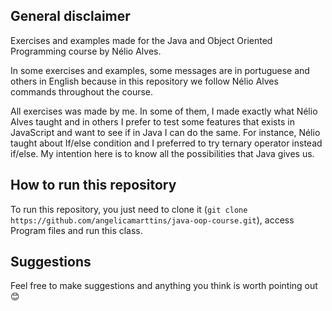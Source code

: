 ## General disclaimer

Exercises and examples made for the Java and Object Oriented Programming course by Nélio Alves.

In some exercises and examples, some messages are in portuguese and others in English because in this repository we follow Nélio Alves commands throughout the course. 

All exercises was made by me. In some of them, I made exactly what Nélio Alves taught and in others I prefer to test some features that exists in JavaScript and want to see if in Java I can do the same. For instance, Nélio taught about If/else condition and I preferred to try ternary operator instead if/else. My intention here is to know all the possibilities that Java gives us.

## How to run this repository

To run this repository, you just need to clone it (`git clone https://github.com/angelicamarttins/java-oop-course.git`), access Program files and run this class. 

## Suggestions

Feel free to make suggestions and anything you think is worth pointing out 😊

